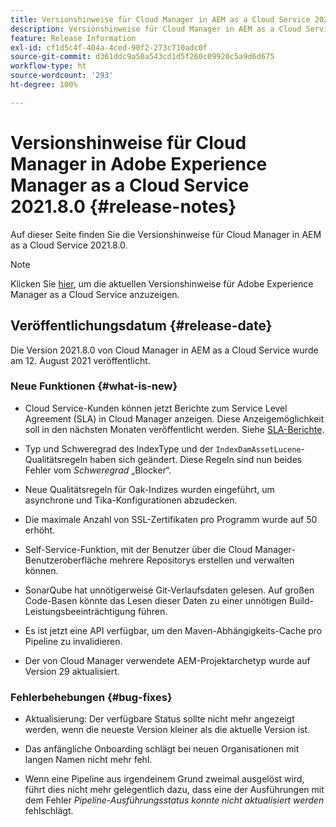 ```yaml
---
title: Versionshinweise für Cloud Manager in AEM as a Cloud Service 2021.8.0
description: Versionshinweise für Cloud Manager in AEM as a Cloud Service 2021.8.0
feature: Release Information
exl-id: cf1d5c4f-404a-4ced-90f2-273c710adc0f
source-git-commit: d361ddc9a50a543cd1d5f260c09920c5a9d6d675
workflow-type: ht
source-wordcount: '293'
ht-degree: 100%

---
```


# Versionshinweise für Cloud Manager in Adobe Experience Manager as a Cloud Service 2021.8.0 {#release-notes}

Auf dieser Seite finden Sie die Versionshinweise für Cloud Manager in AEM as a Cloud Service 2021.8.0.

>[!NOTE]
>Klicken Sie [hier](https://experienceleague.adobe.com/docs/experience-manager-cloud-service/content/release-notes/release-notes/release-notes-current.html?lang=de), um die aktuellen Versionshinweise für Adobe Experience Manager as a Cloud Service anzuzeigen.

## Veröffentlichungsdatum {#release-date}

Die Version 2021.8.0 von Cloud Manager in AEM as a Cloud Service wurde am 12. August 2021 veröffentlicht.

### Neue Funktionen {#what-is-new}

* Cloud Service-Kunden können jetzt Berichte zum Service Level Agreement (SLA) in Cloud Manager anzeigen. Diese Anzeigemöglichkeit soll in den nächsten Monaten veröffentlicht werden.
Siehe [SLA-Berichte](https://experienceleague.adobe.com/docs/experience-manager-cloud-service/content/implementing/using-cloud-manager/sla-reporting.html).

* Typ und Schweregrad des IndexType und der `IndexDamAssetLucene`-Qualitätsregeln haben sich geändert. Diese Regeln sind nun beides Fehler vom *Schweregrad* „Blocker“.

* Neue Qualitätsregeln für Oak-Indizes wurden eingeführt, um asynchrone und Tika-Konfigurationen abzudecken.

* Die maximale Anzahl von SSL-Zertifikaten pro Programm wurde auf 50 erhöht.

* Self-Service-Funktion, mit der Benutzer über die Cloud Manager-Benutzeroberfläche mehrere Repositorys erstellen und verwalten können.

* SonarQube hat unnötigerweise Git-Verlaufsdaten gelesen. Auf großen Code-Basen könnte das Lesen dieser Daten zu einer unnötigen Build-Leistungsbeeinträchtigung führen.

* Es ist jetzt eine API verfügbar, um den Maven-Abhängigkeits-Cache pro Pipeline zu invalidieren.

* Der von Cloud Manager verwendete AEM-Projektarchetyp wurde auf Version 29 aktualisiert.

### Fehlerbehebungen {#bug-fixes}

* Aktualisierung: Der verfügbare Status sollte nicht mehr angezeigt werden, wenn die neueste Version kleiner als die aktuelle Version ist.

* Das anfängliche Onboarding schlägt bei neuen Organisationen mit langen Namen nicht mehr fehl.

* Wenn eine Pipeline aus irgendeinem Grund zweimal ausgelöst wird, führt dies nicht mehr gelegentlich dazu, dass eine der Ausführungen mit dem Fehler *Pipeline-Ausführungsstatus konnte nicht aktualisiert werden* fehlschlägt.
